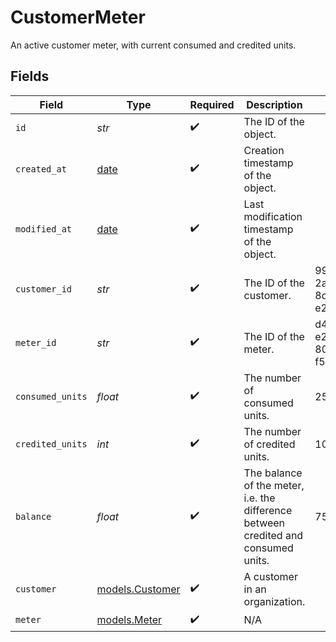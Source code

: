 # CustomerMeter

An active customer meter, with current consumed and credited units.


## Fields

| Field                                                                              | Type                                                                               | Required                                                                           | Description                                                                        | Example                                                                            |
| ---------------------------------------------------------------------------------- | ---------------------------------------------------------------------------------- | ---------------------------------------------------------------------------------- | ---------------------------------------------------------------------------------- | ---------------------------------------------------------------------------------- |
| `id`                                                                               | *str*                                                                              | :heavy_check_mark:                                                                 | The ID of the object.                                                              |                                                                                    |
| `created_at`                                                                       | [date](https://docs.python.org/3/library/datetime.html#date-objects)               | :heavy_check_mark:                                                                 | Creation timestamp of the object.                                                  |                                                                                    |
| `modified_at`                                                                      | [date](https://docs.python.org/3/library/datetime.html#date-objects)               | :heavy_check_mark:                                                                 | Last modification timestamp of the object.                                         |                                                                                    |
| `customer_id`                                                                      | *str*                                                                              | :heavy_check_mark:                                                                 | The ID of the customer.                                                            | 992fae2a-2a17-4b7a-8d9e-e287cf90131b                                               |
| `meter_id`                                                                         | *str*                                                                              | :heavy_check_mark:                                                                 | The ID of the meter.                                                               | d498a884-e2cd-4d3e-8002-f536468a8b22                                               |
| `consumed_units`                                                                   | *float*                                                                            | :heavy_check_mark:                                                                 | The number of consumed units.                                                      | 25                                                                                 |
| `credited_units`                                                                   | *int*                                                                              | :heavy_check_mark:                                                                 | The number of credited units.                                                      | 100                                                                                |
| `balance`                                                                          | *float*                                                                            | :heavy_check_mark:                                                                 | The balance of the meter, i.e. the difference between credited and consumed units. | 75                                                                                 |
| `customer`                                                                         | [models.Customer](../models/customer.md)                                           | :heavy_check_mark:                                                                 | A customer in an organization.                                                     |                                                                                    |
| `meter`                                                                            | [models.Meter](../models/meter.md)                                                 | :heavy_check_mark:                                                                 | N/A                                                                                |                                                                                    |